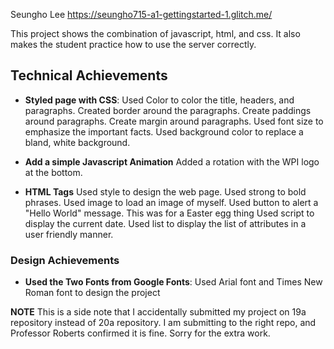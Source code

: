 
Seungho Lee
https://seungho715-a1-gettingstarted-1.glitch.me/

This project shows the combination of javascript, html, and css. It also makes the student practice how to use the server correctly. 

## Technical Achievements
- **Styled page with CSS**: 
Used Color to color the title, headers, and paragraphs. 
Created border around the paragraphs. 
Create paddings around paragraphs. 
Create margin around paragraphs. 
Used font size to emphasize the important facts.
Used background color to replace a bland, white background.

- **Add a simple Javascript Animation**
Added a rotation with the WPI logo at the bottom. 

- **HTML Tags** Used style to design the web page. 
Used strong to bold phrases. 
Used image to load an image of myself. 
Used button to alert a "Hello World" message. This was for a Easter egg thing 
Used script to display the current date. 
Used list to display the list of attributes in a user friendly manner.


### Design Achievements
- **Used the Two Fonts from Google Fonts**: Used Arial font and Times New Roman font to design the project


**NOTE**
This is a side note that I accidentally submitted my project on 19a repository instead of 20a repository. I am submitting to the right repo, and Professor Roberts confirmed it is fine. Sorry for the extra work. 



